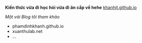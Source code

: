 **Kiến thức vừa đi học hỏi vừa đi ăn cắp về hehe**
[khanhjt.github.io](https://khanhjt.github.io/)

*Một vài Blog tôi tham khảo*
 - phamdinhkhanh.github.io
 - xuanthulab.net
 - ...
